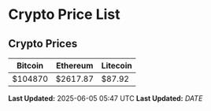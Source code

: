 # Crypto Price List

## Crypto Prices
| Bitcoin | Ethereum | Litecoin |
| ------- | -------- | -------- |
| $104870 | $2617.87 | $87.92 |
**Last Updated:** 2025-06-05 05:47 UTC
**Last Updated:** $DATE$
